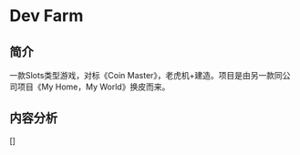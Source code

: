 # Dev Farm

## 简介

一款Slots类型游戏，对标《Coin Master》，老虎机+建造。项目是由另一款同公司项目《My Home，My World》换皮而来。

## 内容分析

[]